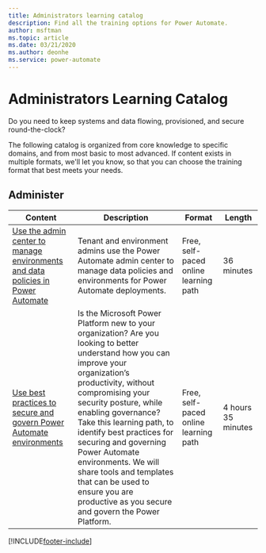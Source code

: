 ```yaml
---
title: Administrators learning catalog
description: Find all the training options for Power Automate.
author: msftman
ms.topic: article
ms.date: 03/21/2020
ms.author: deonhe
ms.service: power-automate
---
```


# Administrators Learning Catalog

Do you need to keep systems and data flowing, provisioned, and secure round-the-clock?

The following catalog is organized from core knowledge to specific domains, and from most basic to most advanced. If content exists in multiple formats, we'll let you know, so that you can choose the training format that best meets your needs.

## Administer
| Content  | Description  | Format | Length   |
|-----------------------------------------------------------------------------------------------------------------------------------------------|------------------------------------------------------------------------------------------------------------------------------------------------------------------------------------------------------------------------------------------------------------------------------------------------------------------------------------------------------------------------------------------------------------------------------------------------------------|---------------------------------------|--------------------|
| [Use the admin center to manage environments and data policies in Power Automate](/learn/modules/administer-flows/) | Tenant and environment admins use the Power Automate admin center to manage data policies and environments for Power Automate deployments. | Free, self-paced online learning path | 36 minutes         |
| [Use best practices to secure and govern Power Automate environments](/learn/paths/best-practices-environments/)    | Is the Microsoft Power Platform new to your organization? Are you looking to better understand how you can improve your organization’s productivity, without compromising your security posture, while enabling governance? Take this learning path, to identify best practices for securing and governing Power Automate environments. We will share tools and templates that can be used to ensure you are productive as you secure and govern the Power Platform. | Free, self-paced online learning path | 4 hours 35 minutes |


[!INCLUDE[footer-include](../includes/footer-banner.md)]